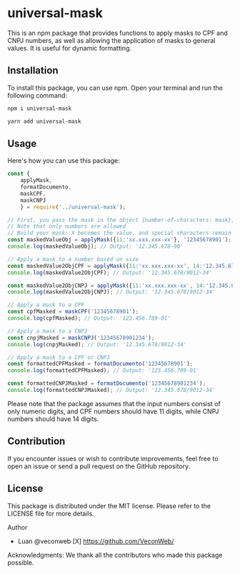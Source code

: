 # universal-mask

This is an npm package that provides functions to apply masks to CPF and CNPJ numbers, as well as allowing the application of masks to general values. It is useful for dynamic formatting.

## Installation

To install this package, you can use npm. Open your terminal and run the following command:

```bash
npm i universal-mask
```
```bash
yarn add universal-mask
```

## Usage

Here's how you can use this package:

```javascript
const {     
    applyMask,
    formatDocumento,
    maskCPF,
    maskCNPJ
    } = require('../universal-mask');

// First, you pass the mask in the object {number-of-characters: mask}, then the value as a string
// Note that only numbers are allowed
// Build your mask: X becomes the value, and special characters remain the same
const maskedValueObj = applyMask({11:'xx.xxx.xxx-xx'}, '12345678901');
console.log(maskedValueObj); // Output: '12.345.678-90'

// Apply a mask to a number based on size
const maskedValue2ObjCPF = applyMask({11:'xx.xxx.xxx-xx', 14:'12.345.678/9012-34'}, '12345678901234');
console.log(maskedValue2ObjCPF); // Output: '12.345.678/9012-34'

const maskedValue2ObjCNPJ = applyMask({11:'xx.xxx.xxx-xx', 14:'12.345.678/9012-34'}, '12345678901234');
console.log(maskedValue2ObjCNPJ); // Output: '12.345.678/9012-34'

// Apply a mask to a CPF
const cpfMasked = maskCPF('12345678901');
console.log(cpfMasked); // Output: '123.456.789-01'

// Apply a mask to a CNPJ
const cnpjMasked = maskCNPJ('12345678901234');
console.log(cnpjMasked); // Output: '12.345.678/9012-34'

// Apply a mask to a CPF or CNPJ
const formattedCPFMasked = formatDocumento('12345678901');
console.log(formattedCPFMasked); // Output: '123.456.789-01'

const formattedCNPJMasked = formatDocumento('12345678901234');
console.log(formattedCNPJMasked); // Output: '12.345.678/9012-34'
```

Please note that the package assumes that the input numbers consist of only numeric digits, and CPF numbers should have 11 digits, while CNPJ numbers should have 14 digits.

## Contribution

If you encounter issues or wish to contribute improvements, feel free to open an issue or send a pull request on the GitHub repository.

## License

This package is distributed under the MIT license. Please refer to the LICENSE file for more details.

Author
- Luan @veconweb [X] https://github.com/VeconWeb/

Acknowledgments:
We thank all the contributors who made this package possible.